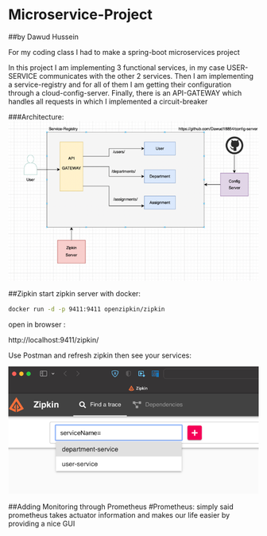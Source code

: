 # Microservice-Project
##by Dawud Hussein

For my coding class I had to make a spring-boot microservices project

In this project I am implementing 3 functional services,
in my case USER-SERVICE communicates with the other 2 services.
Then I am implementing a service-registry and for all of them I am 
getting their configuration through a cloud-config-server.
Finally, there is an API-GATEWAY which handles all requests in which I
implemented a circuit-breaker


###Architecture:
![architecture](architecture.png)


##Zipkin
start zipkin server with docker:

```bash
docker run -d -p 9411:9411 openzipkin/zipkin
```

open in browser :

http://localhost:9411/zipkin/

Use Postman and refresh zipkin then see your services:

![img_1.png](zipkin.png)



##Adding Monitoring through Prometheus
#Prometheus:
simply said prometheus takes actuator information
and makes our life easier by providing a nice GUI